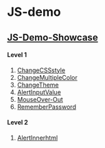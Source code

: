 # JS-demo
## [JS-Demo-Showcase](https://jiaqd1203.github.io/JS-demo/JS-Demo-Showcase/index.html)<br>
#### Level 1
1. [ChangeCSSstyle](https://jiaqd1203.github.io/JS-demo/Level1/ChangeCSSstyle/changeCSSstyle2.0.html)<br>
2. [ChangeMultipleColor](https://jiaqd1203.github.io/JS-demo/Level1/ChangeMultipleColor/ChangeMultipleColor.html)<br>
3. [ChangeTheme](https://jiaqd1203.github.io/JS-demo/Level1/ChangeTheme/ChangeTheme2.0.html)<br>
4. [AlertInputValue](https://jiaqd1203.github.io/JS-demo/Level1/AlertInputValue/AlertInputValue.html)<br>
5. [MouseOver-Out](https://jiaqd1203.github.io/JS-demo/Level1/MouseOver-Out/MouseOver-Out1.0.html)<br>
6. [RememberPassword](https://jiaqd1203.github.io/JS-demo/Level1/RememberPassword/RememberPassword.html)<br>
#### Level 2
1. [AlertInnerhtml](https://jiaqd1203.github.io/JS-demo/Level2/AlertInnerhtml/AlertInnerhtml.html)<br>
